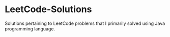 # LeetCode-Solutions
Solutions pertaining to LeetCode problems that I primarily solved using Java programming language.
